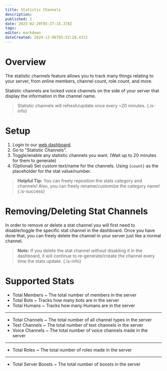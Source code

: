 ```yaml
---
title: Statistic Channels
description: 
published: 1
date: 2025-02-20T05:27:15.378Z
tags: 
editor: markdown
dateCreated: 2024-12-06T05:52:28.431Z
---
```


# Overview
The statistic channels feature allows you to track many things relating to your server, from online members, channel count, role count, and more.

Statistic channels are locked voice channels on the side of your server that display the information in the channel name.

> Statistic channels will refresh/update once every ~20 minutes.
{.is-info}

# Setup
1. Login to our [web dashboard](https://cakey.bot/dashboard/public/).
2. Go to "Statistic Channels".
3. Toggle/enable any statistic channels you want. (Wait up to 20 minutes for them to generate)
4. (Optional) Set custom text/name for the channels. Using `{count}` as the placeholder for the stat value/number.

> **Helpful Tip:** You can freely reposition the stats category and channels! Also, you can freely rename/customize the category name!
{.is-success}

# Removing/Deleting Stat Channels
In order to remove or delete a stat channel you will first need to disable/toggle the specific stat channel in the dashboard. Once you have done that, you can freely delete the channel in your server just like a normal channel.

> **Note:** If you delete the stat channel _without_ disabling it in the dashboard, it will continue to re-generate/create the channel every time the stats update.
{.is-info}

# Supported Stats
* Total Members ~ The total number of members in the server
* Total Bots ~ Tracks how many bots are in the server
* Total Humans ~ Tracks how many Humans are in the server
<hr>

* Total Channels ~ The total number of all channel types in the server
* Text Channels ~ The total number of text channels in the server
* Voice Channels ~ The total number of voice channels made in the server
<hr>

* Total Roles ~ The total number of roles made in the server
<hr>

* Total Server Boosts ~ The total number of boosts in the server